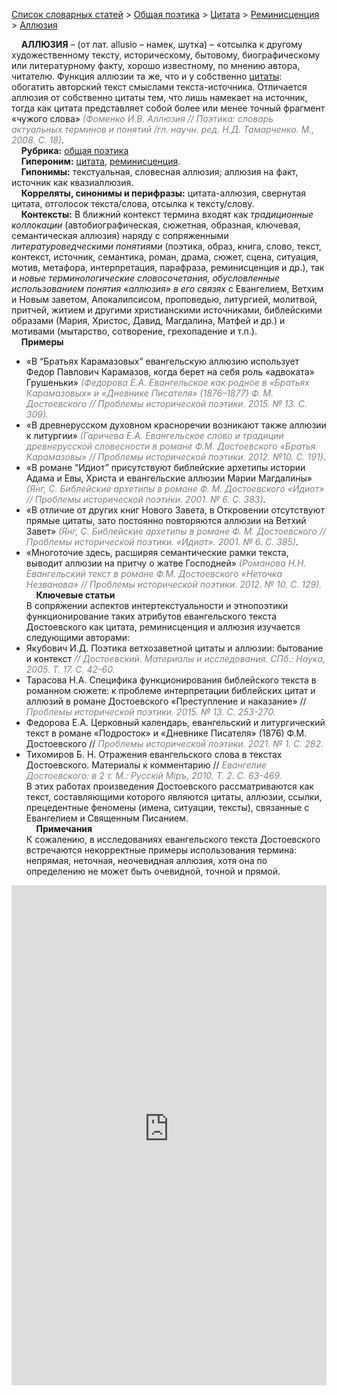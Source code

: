<style>
st { color: Gray;
  font-style: italic;}
</style>

[Список словарных статей](https://thesaurus-dostoevsky.github.io/Thesaurus/) > [Общая поэтика](theorpoe.md) > [Цитата](цитата.md) > [Реминисценция](реминисценция.md) > [Аллюзия](аллюзия.md) 

&nbsp;&nbsp;&nbsp;&nbsp;**АЛЛЮЗИЯ** – (от лат. allusio – намек, шутка) – «отсылка к другому художественному тексту, историческому, бытовому, биографическому или литературному факту, хорошо известному, по мнению автора, читателю. Функция аллюзии та же, что и у собственно [цитаты](цитата.md): обогатить авторский текст смыслами текста-источника. Отличается аллюзия от собственно цитаты тем, что лишь намекает на источник, тогда как цитата представляет собой более или менее точный фрагмент «чужого слова» <st>(Фоменко И.В. Аллюзия // Поэтика: словарь актуальных терминов и понятий /гл. научн. ред. Н.Д. Тамарченко. М., 2008. С. 18)</st>.  
&nbsp;&nbsp;&nbsp;&nbsp;**Рубрика:** [общая поэтика](theorpoe.md)   
&nbsp;&nbsp;&nbsp;&nbsp;**Гипероним:** [цитата](цитата.md), [реминисценция](реминисценция.md).  
&nbsp;&nbsp;&nbsp;&nbsp;**Гипонимы:** текстуальная, словесная аллюзия;  аллюзия на факт, источник как квазиаллюзия.  
&nbsp;&nbsp;&nbsp;&nbsp;**Корреляты, синонимы и перифразы:** цитата-аллюзия, свернутая цитата, отголосок  текста/слова,  отсылка к тексту/слову.  
&nbsp;&nbsp;&nbsp;&nbsp;**Контексты:**  В ближний контекст термина входят как *традиционные коллокации* (автобиографическая, сюжетная, образная, ключевая,  семантическая аллюзия) наряду с сопряженными *литературоведческими понятиями* (поэтика, образ, книга, слово, текст, контекст, источник, семантика, роман, драма, сюжет, сцена, ситуация, мотив, метафора, интерпретация, парафраза, реминисценция и др.), так и *новые терминологические словосочетания, обусловленные использованием понятия «аллюзия» в его связях* с Евангелием, Ветхим и Новым заветом, Апокалипсисом, проповедью,  литургией, молитвой, притчей, житием и другими христианскими источниками, библейскими образами (Мария, Христос, Давид, Магдалина, Матфей и др.) и мотивами (мытарство, сотворение, грехопадение и т.п.).  
&nbsp;&nbsp;&nbsp;&nbsp;**Примеры**  
* «В “Братьях Карамазовых” евангельскую аллюзию использует 
Федор Павлович Карамазов, когда берет на себя роль «адвоката» Грушеньки»
<st>(Федорова Е.А. Евангельское как родное в «Братьях Карамазовых» и «Дневнике Писателя» (1876–1877) Ф. М. Достоевского //  Проблемы исторической поэтики. 2015. № 13. С. 309).</st>
* «В древнерусском духовном красноречии  возникают также аллюзии к литургии» <st>(Гаричева Е.А. Евангельское слово и традиции древнерусской словесности в романе Ф.М. Достоевского «Братья Карамазовы» //  Проблемы исторической поэтики.  2012. №10. С. 191)</st>.
* «В романе “Идиот” присутствуют библейские архетипы  истории Адама и Евы, Христа и евангельские аллюзии   Марии Магдалины» <st>(Янг, С. Библейские архетипы в романе Ф. М. Достоевского «Идиот» //  Проблемы исторической поэтики. 2001. № 6. С. 383)</st>. 
* «В отличие от других книг Нового Завета, в Откровении отсутствуют прямые цитаты, зато постоянно повторяются аллюзии на Ветхий Завет» <st>(Янг, С. Библейские архетипы в романе Ф. М. Достоевского //  Проблемы исторической поэтики. «Идиот». 2001. № 6. С. 385)</st>.
* «Многоточие здесь, расширяя семантические рамки текста, выводит аллюзии на притчу о жатве Господней» <st>(Романова Н.Н. Евангельский текст в романе Ф.М. Достоевского «Неточка Незванова» //  Проблемы исторической поэтики. 2012. № 10. С. 129).</st>  
&nbsp;&nbsp;&nbsp;&nbsp;**Ключевые статьи**  
В сопряжении аспектов интертекстуальности и этнопоэтики функционирование таких атрибутов евангельского текста Достоевского как цитата, реминисценция и  аллюзия изучается следующими авторами: 
* Якубович И.Д. Поэтика ветхозаветной цитаты и аллюзии: бытование и контекст <st>// Достоевский. Материалы и исследования. СПб.: Наука, 2005. Т. 17. С. 42-60.</st>
* Тарасова Н.А. Специфика функционирования библейского текста в романном сюжете: к проблеме интерпретации библейских цитат и аллюзий в романе Достоевского «Преступление и наказание» // <st> Проблемы исторической поэтики.   2015. № 13. С. 253-270.</st>
* Федорова Е.А. Церковный календарь, евангельский и литургический текст в романе «Подросток» и «Дневнике Писателя» (1876) Ф.М. Достоевского //  <st>Проблемы исторической поэтики. 2021. № 1. С. 282.</st>
* Тихомиров Б. Н. Отражения евангельского слова в текстах Достоевского. Материалы к комментарию // <st>Евангелие Достоевского: в 2 т. М.: Русскiй Мiръ, 2010. Т. 2. C. 63-469.</st>  
В этих работах произведения Достоевского рассматриваются как текст, составляющими которого являются цитаты, аллюзии, ссылки, прецедентные феномены (имена, ситуации, тексты), связанные с Евангелием и Священным Писанием.  <br>
&nbsp;&nbsp;&nbsp;&nbsp;**Примечания**  
К сожалению, в исследованиях евангельского текста Достоевского встречаются некорректные примеры использования термина: непрямая, неточная, неочевидная аллюзия, хотя она по определению не может быть очевидной, точной и прямой. 

<iframe src="https://thesaurus-dostoevsky.github.io/nk/аллюзия.html" style="border:0px;width:100%;height:800px" allowfullscreen="true" webkitallowfullscreen="true" mozallowfullscreen="true">
